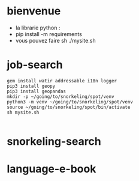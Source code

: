 # bienvenue 
- la librarie python :
- pip install -m requirements 
- vous pouvez faire sh ./mysite.sh 

# job-search
 ````
gem install watir addressable i18n logger
pip3 install geopy
pip3 install geopandas
mkdir -p ~/going/to/snorkeling/spot/venv
python3 -m venv ~/going/to/snorkeling/spot/venv
source ~/going/to/snorkeling/spot/bin/activate
sh mysite.sh


````
# snorkeling-search
# language-e-book
